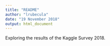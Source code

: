 ```yaml
---
title: "README"
author: "lrubecula"
date: "19 November 2018"
output: html_document
---
```


Exploring the results of the Kaggle Survey 2018.
